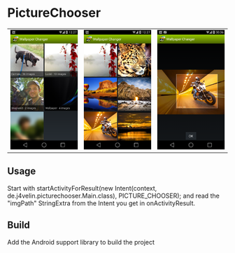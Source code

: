 PictureChooser
==============

<table sytle="border: 0px;">
<tr>
<td><img width="200px" src="screenshot1.png" /></td>
<td><img width="200px" src="screenshot2.png" /></td>
<td><img width="200px" src="screenshot3.png" /></td>
</tr>
</table>


Usage
-----

Start with startActivityForResult(new Intent(context, de.j4velin.picturechooser.Main.class), PICTURE_CHOOSER); and read the "imgPath" StringExtra from the Intent you get in onActivityResult.


Build
-----

Add the Android support library to build the project
